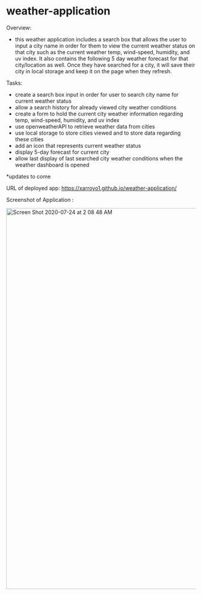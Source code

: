 # weather-application

Overview: 

- this weather application includes a search box that allows the user to input a city name in order for them to view the current weather status on that city such as the current weather temp, wind-speed, humidity, and uv index. It also contains the following 5 day weather forecast for that city/location as well. Once they have searched for a city, it will save their city in local storage and keep it on the page when they refresh. 

Tasks:

- create a search box input in order for user to search city name for current weather status
- allow a search history for already viewed city weather conditions
- create a form to hold the current city weather information regarding temp, wind-speed, humidity, and uv index
- use openweatherAPI to retrieve weather data from cities 
- use local storage to store cities viewed and to store data regarding these cities 
- add an icon that represents current weather status 
- display 5-day forecast for current city 
- allow last display of last searched city weather conditions when the weather dashboard is opened 

*updates to come

URL of deployed app: https://xarroyo1.github.io/weather-application/


Screenshot of Application : 

<img width="1014" alt="Screen Shot 2020-07-24 at 2 08 48 AM" src="https://user-images.githubusercontent.com/65522080/88365001-a952a700-cd52-11ea-9391-c49283e72cc4.png">
